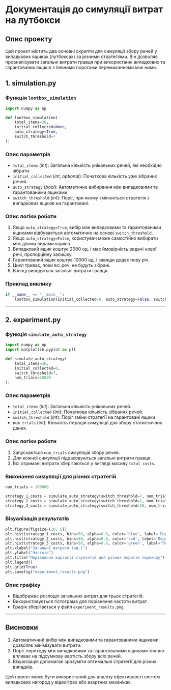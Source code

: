 # Документація до симуляції витрат на лутбокси

## Опис проекту

Цей проект містить два основні скрипти для симуляції збору речей у випадкових ящиках (лутбоксах) за різними стратегіями. Він дозволяє проаналізувати загальні витрати гравця при використанні випадкових та гарантованих ящиків з певними порогами перемиканнями між ними.

## 1. simulation.py

### Функція `lootbox_simulation`

```python
import numpy as np

def lootbox_simulation(
    total_items=36,
    initial_collected=None,
    auto_strategy=True,
    switch_threshold=7
):
```

### Опис параметрів

- `total_items` (*int*): Загальна кількість унікальних речей, які необхідно зібрати.
- `initial_collected` (*int*, *optional*): Початкова кількість уже зібраних речей.
- `auto_strategy` (*bool*): Автоматичне вибирання між випадковими та гарантованими ящиками.
- `switch_threshold` (*int*): Поріг, при якому змінюється стратегія з випадкових ящиків на гарантовані.

### Опис логіки роботи

1. Якщо `auto_strategy=True`, вибір між випадковими та гарантованими ящиками відбувається автоматично на основі `switch_threshold`.
2. Якщо `auto_strategy=False`, користувач може самостійно вибирати між двома видами ящиків.
3. Випадковий ящик коштує 2000 од. і має ймовірність видачі нової речі, пропорційну залишку.
4. Гарантований ящик коштує 10000 од. і завжди додає нову річ.
5. Цикл триває, поки всі речі не будуть зібрані.
6. В кінці виводяться загальні витрати гравця.

### Приклад виклику

```python
if __name__ == "__main__":
    lootbox_simulation(initial_collected=0, auto_strategy=False, switch_threshold=16)
```

---

## 2. experiment.py

### Функція `simulate_auto_strategy`

```python
import numpy as np
import matplotlib.pyplot as plt

def simulate_auto_strategy(
    total_items=36,
    initial_collected=0,
    switch_threshold=7,
    num_trials=10000
):
```

### Опис параметрів

- `total_items` (*int*): Загальна кількість унікальних речей.
- `initial_collected` (*int*): Початкова кількість зібраних речей.
- `switch_threshold` (*int*): Поріг зміни стратегії на гарантовані ящики.
- `num_trials` (*int*): Кількість ітерацій симуляції для збору статистичних даних.

### Опис логіки роботи

1. Запускається `num_trials` симуляцій збору речей.
2. Для кожної симуляції підраховуються загальні витрати гравця.
3. Всі отримані витрати зберігаються у вигляді масиву `total_costs`.

### Виконання симуляції для різних стратегій

```python
num_trials = 100000

strategy_1_costs = simulate_auto_strategy(switch_threshold=7, num_trials=num_trials)
strategy_2_costs = simulate_auto_strategy(switch_threshold=1, num_trials=num_trials)
strategy_3_costs = simulate_auto_strategy(switch_threshold=10, num_trials=num_trials)
```

### Візуалізація результатів

```python
plt.figure(figsize=(10, 6))
plt.hist(strategy_1_costs, bins=50, alpha=0.6, color='blue', label='Перехід на 7 речах')
plt.hist(strategy_2_costs, bins=50, alpha=0.6, color='red', label='Перехід на 1 речах')
plt.hist(strategy_3_costs, bins=50, alpha=0.6, color='green', label='Перехід на 10 речах')
plt.xlabel("Загальні витрати (од.)")
plt.ylabel("Частота")
plt.title("Порівняння вартості стратегій для різних порогів переходу")
plt.legend()
plt.grid(True)
plt.savefig("experiment_results.png")
```

### Опис графіку

- Відображає розподіл загальних витрат для трьох стратегій.
- Використовується гістограма для порівняння частоти витрат.
- Графік зберігається у файл `experiment_results.png`.

---

## Висновки

1. Автоматичний вибір між випадковими та гарантованими ящиками дозволяє мінімізувати витрати.
2. Поріг переходу між випадковими та гарантованими ящиками значно впливає на підсумкову вартість збору всіх речей.
3. Візуалізація допомагає зрозуміти оптимальні стратегії для різних випадків.

Цей проект може бути використаний для аналізу ефективності систем випадкових нагород у відеоіграх або азартних механіках.

